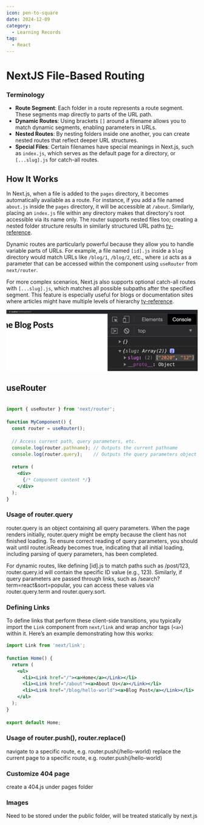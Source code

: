 ```yaml
---
icon: pen-to-square
date: 2024-12-09
category:
  - Learning Records
tag:
  - React
---
```


# NextJS File-Based Routing

### Terminology

- **Route Segment**: Each folder in a route represents a route segment. These segments map directly to parts of the URL path.
- **Dynamic Routes**: Using brackets `[]` around a filename allows you to match dynamic segments, enabling parameters in URLs.
- **Nested Routes**: By nesting folders inside one another, you can create nested routes that reflect deeper URL structures.
- **Special Files**: Certain filenames have special meanings in Next.js, such as `index.js`, which serves as the default page for a directory, or `[...slug].js` for catch-all routes.

## How It Works

In Next.js, when a file is added to the `pages` directory, it becomes automatically available as a route. For instance, if you add a file named `about.js` inside the `pages` directory, it will be accessible at `/about`. Similarly, placing an `index.js` file within any directory makes that directory's root accessible via its name only. The router supports nested files too; creating a nested folder structure results in similarly structured URL paths [ty-reference](7).

Dynamic routes are particularly powerful because they allow you to handle variable parts of URLs. For example, a file named `[id].js` inside a `blog` directory would match URLs like `/blog/1`, `/blog/2`, etc., where `id` acts as a parameter that can be accessed within the component using `useRouter` from `next/router`.

For more complex scenarios, Next.js also supports optional catch-all routes with `[...slug].js`, which matches all possible subpaths after the specified segment. This feature is especially useful for blogs or documentation sites where articles might have multiple levels of hierarchy [ty-reference](7).

![nextjs-file-based-routing.png](../../.vuepress/public/assets/images/nextjs-file-based-routing.png)

## useRouter

```jsx

import { useRouter } from 'next/router';

function MyComponent() {
  const router = useRouter();
  
  // Access current path, query parameters, etc.
  console.log(router.pathname); // Outputs the current pathname
  console.log(router.query);    // Outputs the query parameters object

  return (
    <div>
      {/* Component content */}
    </div>
  );
}
```

### Usage of router.query

router.query is an object containing all query parameters. When the page renders initially, router.query might be empty because the client has not finished loading. To ensure correct reading of query parameters, you should wait until router.isReady becomes true, indicating that all initial loading, including parsing of query parameters, has been completed.

For dynamic routes, like defining [id].js to match paths such as /post/123, router.query.id will contain the specific ID value (e.g., 123). Similarly, if query parameters are passed through links, such as /search?term=react&sort=popular, you can access these values via router.query.term and router.query.sort.

### Defining Links

To define links that perform these client-side transitions, you typically import the `Link` component from `next/link` and wrap anchor tags (`<a>`) within it. Here’s an example demonstrating how this works:

```jsx
import Link from 'next/link';

function Home() {
  return (
    <ul>
      <li><Link href="/"><a>Home</a></Link></li>
      <li><Link href="/about"><a>About Us</a></Link></li>
      <li><Link href="/blog/hello-world"><a>Blog Post</a></Link></li>
    </ul>
  );
}

export default Home;
```

### Usage of router.push(), router.replace()
navigate to a specific route, e.g. router.push(/hello-world)
replace the current page to a specific route, e.g. router.push(/hello-world)

### Customize 404 page
create a 404.js under pages folder

### Images
Need to be stored under the public folder, will be treated statically by next.js